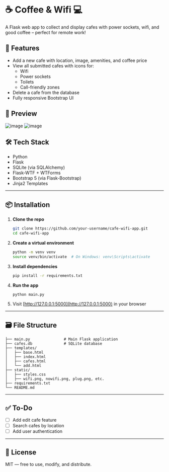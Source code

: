 # ☕️ Coffee & Wifi 💻

A Flask web app to collect and display cafes with power sockets, wifi, and good coffee – perfect for remote work!

## 🚀 Features

- Add a new cafe with location, image, amenities, and coffee price
- View all submitted cafes with icons for:
  - Wifi
  - Power sockets
  - Toilets
  - Call-friendly zones
- Delete a cafe from the database
- Fully responsive Bootstrap UI

## 📸 Preview

![image](https://github.com/user-attachments/assets/f7ee1b24-2560-417b-92e2-1d98705a661a)
![image](https://github.com/user-attachments/assets/21b968a1-b223-4b36-8360-e5ffd65aed56)


## 🛠 Tech Stack

- Python
- Flask
- SQLite (via SQLAlchemy)
- Flask-WTF + WTForms
- Bootstrap 5 (via Flask-Bootstrap)
- Jinja2 Templates

---

## 📦 Installation

1. **Clone the repo**
   ```bash
   git clone https://github.com/your-username/cafe-wifi-app.git
   cd cafe-wifi-app
   ```

2. **Create a virtual environment**
   ```bash
   python -m venv venv
   source venv/bin/activate  # On Windows: venv\Scripts\activate
   ```

3. **Install dependencies**
   ```bash
   pip install -r requirements.txt
   ```

4. **Run the app**
   ```bash
   python main.py
   ```

5. Visit [http://127.0.0.1:5000](http://127.0.0.1:5000) in your browser

---

## 🗃 File Structure

```
├── main.py               # Main Flask application
├── cafes.db              # SQLite database
├── templates/
│   ├── base.html
│   ├── index.html
│   ├── cafes.html
│   └── add.html
├── static/
│   ├── styles.css
│   ├── wifi.png, nowifi.png, plug.png, etc.
├── requirements.txt
└── README.md
```

---

## ✅ To-Do

- [ ] Add edit cafe feature
- [ ] Search cafes by location
- [ ] Add user authentication

---

## 📄 License

MIT — free to use, modify, and distribute.
